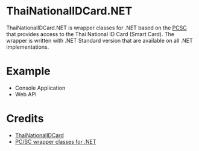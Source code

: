 # ThaiNationalIDCard.NET

ThaiNationalIDCard.NET is wrapper classes for .NET based on the [PCSC](https://github.com/danm-de/pcsc-sharp) that provides access to the Thai National ID Card (Smart Card). The wrapper is written with .NET Standard version that are available on all .NET implementations.

# Example
* Console Application
* Web API

# Credits
* [ThaiNationalIDCard](https://github.com/chakphanu/ThaiNationalIDCard)
* [PC/SC wrapper classes for .NET](https://github.com/danm-de/pcsc-sharp)